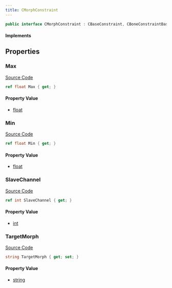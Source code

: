 ```yaml
---
title: CMorphConstraint
---
```


```csharp
public interface CMorphConstraint : CBaseConstraint, CBoneConstraintBase, ISchemaClass<CBoneConstraintBase>, ISchemaClass<CBaseConstraint>, ISchemaClass<CMorphConstraint>, ISchemaField, ISchemaClass, INativeHandle
```

#### Implements

## Properties

### Max

[Source Code](https://github.com/swiftly-solution/swiftlys2/blob/main/managed/src/SwiftlyS2.Generated/Schemas/Interfaces/CMorphConstraint.cs#L23)

```csharp
ref float Max { get; }
```

#### Property Value

- [float](https://learn.microsoft.com/dotnet/api/system.single)

### Min

[Source Code](https://github.com/swiftly-solution/swiftlys2/blob/main/managed/src/SwiftlyS2.Generated/Schemas/Interfaces/CMorphConstraint.cs#L21)

```csharp
ref float Min { get; }
```

#### Property Value

- [float](https://learn.microsoft.com/dotnet/api/system.single)

### SlaveChannel

[Source Code](https://github.com/swiftly-solution/swiftlys2/blob/main/managed/src/SwiftlyS2.Generated/Schemas/Interfaces/CMorphConstraint.cs#L19)

```csharp
ref int SlaveChannel { get; }
```

#### Property Value

- [int](https://learn.microsoft.com/dotnet/api/system.int32)

### TargetMorph

[Source Code](https://github.com/swiftly-solution/swiftlys2/blob/main/managed/src/SwiftlyS2.Generated/Schemas/Interfaces/CMorphConstraint.cs#L17)

```csharp
string TargetMorph { get; set; }
```

#### Property Value

- [string](https://learn.microsoft.com/dotnet/api/system.string)

